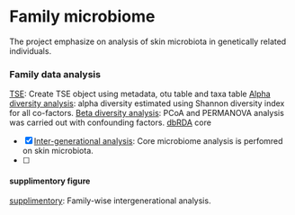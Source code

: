 # Family microbiome
The project emphasize on analysis of skin microbiota in genetically related individuals.

### Family data analysis

[TSE](fam_tse.Rmd): Create TSE object using metadata, otu table and taxa table
[Alpha diversity analysis](tse_alpha.md): alpha diversity estimated using Shannon diversity index for all co-factors.
[Beta diversity analysis](tse_beta.md): PCoA and PERMANOVA analysis was carried out with confounding factors.
[dbRDA](RDA.md)
core
- [x] [Inter-generational analysis](Intergeneration_analysis.md): Core microbiome analysis is perfomred on skin microbiota.
- [ ] 

#### supplimentory figure
[supplimentory](supplimentory.md): Family-wise intergenerational analysis.

